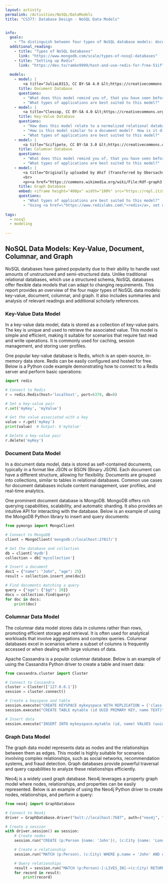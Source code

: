 ```yaml
---
layout: activity
permalink: /Activities/NoSQL/DataModels
title: "CS377: Database Design - NoSQL Data Models"


info:
  goals: 
    - "To distinguish between four types of NoSQL database models: document, key-value, columnar, and graph"
  additional_reading:
    - title: "Types of NoSQL Databases"
      link: "https://www.mongodb.com/scale/types-of-nosql-databases"
    - title: "Setting up Redis"
      link: "https://dev.to/ramko9999/host-and-use-redis-for-free-51if"
      
  models:
    - model: |
        <a title="JuliaL0313, CC BY-SA 4.0 &lt;https://creativecommons.org/licenses/by-sa/4.0&gt;, via Wikimedia Commons" href="https://commons.wikimedia.org/wiki/File:Database-document.png"><img width="256" alt="Database-document" src="https://upload.wikimedia.org/wikipedia/commons/e/ec/Database-document.png"></a>
      title: Document Database
      questions:
        - "What does this model remind you of, that you have seen before?"
        - "What types of applications are best suited to this model?"
    - model: |
        <a title="Clescop, CC BY-SA 4.0 &lt;https://creativecommons.org/licenses/by-sa/4.0&gt;, via Wikimedia Commons" href="https://commons.wikimedia.org/wiki/File:KeyValue.PNG"><img width="256" alt="KeyValue" src="https://upload.wikimedia.org/wikipedia/commons/5/5b/KeyValue.PNG"></a>
      title: Key-Value Database
      questions:
        - "How does this model relate to a normalized relational database?"
        - "How is this model similar to a document model?  How is it different?"
        - "What types of applications are best suited to this model?"
    - model: |
        <a title="Scifipete, CC BY-SA 3.0 &lt;https://creativecommons.org/licenses/by-sa/3.0&gt;, via Wikimedia Commons" href="https://commons.wikimedia.org/wiki/File:Oracle_Table_in_a_Tablespace.jpg"><img width="512" alt="Oracle Table in a Tablespace" src="https://upload.wikimedia.org/wikipedia/commons/thumb/2/2c/Oracle_Table_in_a_Tablespace.jpg/512px-Oracle_Table_in_a_Tablespace.jpg"></a>
      title: Columnar Database
      questions:
        - "What does this model remind you of, that you have seen before?"
        - "What types of applications are best suited to this model?"
    - model: |
        <a title="Originally uploaded by Ahzf (Transferred by Obersachse), CC0, via Wikimedia Commons" href="https://commons.wikimedia.org/wiki/File:GraphDatabase_PropertyGraph.png"><img width="512" alt="GraphDatabase PropertyGraph" src="https://upload.wikimedia.org/wikipedia/commons/3/3a/GraphDatabase_PropertyGraph.png"></a>
        <br>
        <p><a href="https://commons.wikimedia.org/wiki/File:Rdf-graph3.png#/media/File:Rdf-graph3.png"><img src="https://upload.wikimedia.org/wikipedia/commons/f/fd/Rdf-graph3.png" alt="Rdf-graph3.png"></a><br>Public Domain, <a href="https://commons.wikimedia.org/w/index.php?curid=17096">Link</a></p>
      title: Graph Database
      embed: <iframe height="400px" width="100%" src="https://repl.it/@BillJr99/PythonRedisExample?lite=true" scrolling="no" frameborder="no" allowtransparency="true" allowfullscreen="true" sandbox="allow-forms allow-pointer-lock allow-popups allow-same-origin allow-scripts allow-modals"></iframe> 
      questions:
        - "What types of applications are best suited to this model?"
        - "Using <a href=\"https://www.redislabs.com\">redis</a>, set up a graph database of the groups in class, and print out each group.  Here is the <a href=\"https://github.com/RedisGraph/redisgraph-py\">Redis for Python API Documentation for reference</a>."
        
tags:
  - nosql
  - modeling
  
---
```


## NoSQL Data Models: Key-Value, Document, Columnar, and Graph
NoSQL databases have gained popularity due to their ability to handle vast amounts of unstructured and semi-structured data. Unlike traditional relational databases, which use a structured schema, NoSQL databases offer flexible data models that can adapt to changing requirements. This report provides an overview of the four major types of NoSQL data models: key-value, document, columnar, and graph. It also includes summaries and analysis of relevant readings and additional scholarly references.

### Key-Value Data Model
In a key-value data model, data is stored as a collection of key-value pairs. The key is unique and used to retrieve the associated value. This model is simple and efficient, making it suitable for scenarios that require fast read and write operations. It is commonly used for caching, session management, and storing user profiles.

One popular key-value database is Redis, which is an open-source, in-memory data store. Redis can be easily configured and hosted for free. Below is a Python code example demonstrating how to connect to a Redis server and perform basic operations:

```python
import redis

# Connect to Redis
r = redis.Redis(host='localhost', port=6379, db=0)

# Set a key-value pair
r.set('myKey', 'myValue')

# Get the value associated with a key
value = r.get('myKey')
print(value)  # Output: b'myValue'

# Delete a key-value pair
r.delete('myKey')
```

### Document Data Model
In a document data model, data is stored as self-contained documents, typically in a format like JSON or BSON (Binary JSON). Each document can have a different structure, allowing for flexibility. Documents are grouped into collections, similar to tables in relational databases. Common use cases for document databases include content management, user profiles, and real-time analytics.

One prominent document database is MongoDB. MongoDB offers rich querying capabilities, scalability, and automatic sharding. It also provides an intuitive API for interacting with the database. Below is an example of using the MongoDB Python library to insert and query documents:

```python
from pymongo import MongoClient

# Connect to MongoDB
client = MongoClient('mongodb://localhost:27017/')

# Get the database and collection
db = client['mydb']
collection = db['mycollection']

# Insert a document
doc1 = {"name": "John", "age": 25}
result = collection.insert_one(doc1)

# Find documents matching a query
query = {"age": {"$gt": 20}}
docs = collection.find(query)
for doc in docs:
    print(doc)
```

### Columnar Data Model
The columnar data model stores data in columns rather than rows, promoting efficient storage and retrieval. It is often used for analytical workloads that involve aggregations and complex queries. Columnar databases excel in scenarios where a subset of columns is frequently accessed or when dealing with large volumes of data.

Apache Cassandra is a popular columnar database. Below is an example of using the Cassandra Python driver to create a table and insert data:

```python
from cassandra.cluster import Cluster

# Connect to Cassandra
cluster = Cluster(['127.0.0.1'])
session = cluster.connect()

# Create a keyspace and table
session.execute("CREATE KEYSPACE mykeyspace WITH REPLICATION = {'class' : 'SimpleStrategy', 'replication_factor' : 1}")
session.execute("CREATE TABLE mytable (id UUID PRIMARY KEY, name TEXT)")

# Insert data
session.execute("INSERT INTO mykeyspace.mytable (id, name) VALUES (uuid(), 'John')")
```

### Graph Data Model
The graph data model represents data as nodes and the relationships between them as edges. This model is highly suitable for scenarios involving complex relationships, such as social networks, recommendation systems, and fraud detection. Graph databases provide powerful traversal and query capabilities to analyze these relationships efficiently.

Neo4j is a widely used graph database. Neo4j leverages a property graph model where nodes, relationships, and properties can be easily represented. Below is an example of using the Neo4j Python driver to create nodes, relationships, and perform a query:

```python
from neo4j import GraphDatabase

# Connect to Neo4j
driver = GraphDatabase.driver("bolt://localhost:7687", auth=("neo4j", "password"))

# Create a session
with driver.session() as session:
    # Create nodes
    session.run("CREATE (p:Person {name: 'John'}), (c:City {name: 'London'})")

    # Create a relationship
    session.run("MATCH (p:Person), (c:City) WHERE p.name = 'John' AND c.name = 'London' CREATE (p)-[:LIVES_IN]->(c)")

    # Query relationships
    result = session.run("MATCH (p:Person)-[:LIVES_IN]->(c:City) RETURN p, c")
    for record in result:
        print(record)
```